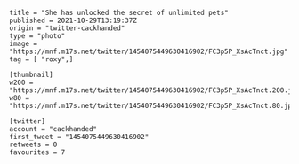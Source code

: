 ```
title = "She has unlocked the secret of unlimited pets"
published = 2021-10-29T13:19:37Z
origin = "twitter-cackhanded"
type = "photo"
image = "https://mnf.m17s.net/twitter/1454075449630416902/FC3p5P_XsAcTnct.jpg"
tag = [ "roxy",]

[thumbnail]
w200 = "https://mnf.m17s.net/twitter/1454075449630416902/FC3p5P_XsAcTnct.200.jpg"
w80 = "https://mnf.m17s.net/twitter/1454075449630416902/FC3p5P_XsAcTnct.80.jpg"

[twitter]
account = "cackhanded"
first_tweet = "1454075449630416902"
retweets = 0
favourites = 7
```

<p class='image'><img src='https://mnf.m17s.net/twitter/1454075449630416902/FC3p5P_XsAcTnct.jpg' alt=''></p>

